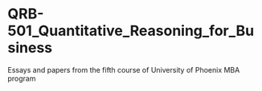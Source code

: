 # QRB-501_Quantitative_Reasoning_for_Business
Essays and papers from the fifth course of University of Phoenix MBA program

